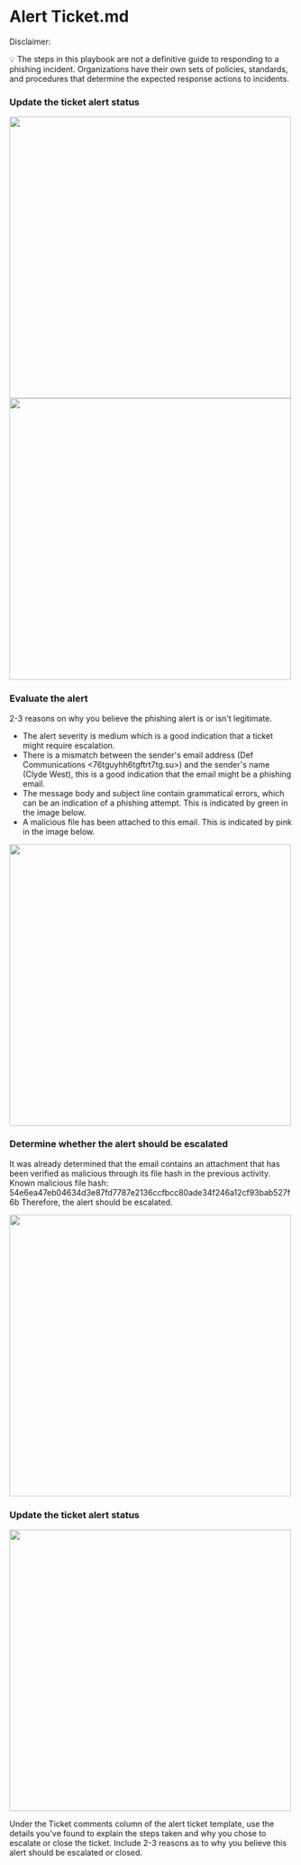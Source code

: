 # Alert Ticket.md

Disclaimer:

💡 The steps in this playbook are not a definitive guide to responding to a phishing incident. 
Organizations have their own sets of policies, standards, and procedures that determine the expected response actions to incidents.

### Update the ticket alert status

<img src="" width="500" /> 

<img src="" width="500" /> 

### Evaluate the alert
2-3 reasons on why you believe the phishing alert is or isn't legitimate.
- The alert severity is medium which is a good indication that a ticket might require escalation.
- There is a mismatch between the sender's email address (Def Communications <76tguyhh6tgftrt7tg.su>) and the sender's name (Clyde West), this is a good indication that the email might be a phishing email.
- The message body and subject line contain grammatical errors, which can be an indication of a phishing attempt. This is indicated by green in the image below.
- A malicious file has been attached to this email. This is indicated by pink in the image below.

<img src="" width="500" />

### Determine whether the alert should be escalated
It was already determined that the email contains an attachment that has been verified as malicious through its file hash in the previous activity.
Known malicious file hash: 54e6ea47eb04634d3e87fd7787e2136ccfbcc80ade34f246a12cf93bab527f6b
Therefore, the alert should be escalated.

<img src="" width="500" />

### Update the ticket alert status

<img src="" width="500" />

Under the Ticket comments column of the alert ticket template, use the details you've found to explain the steps taken and why you chose to escalate or close the ticket. 
Include 2-3 reasons as to why you believe this alert should be escalated or closed.
